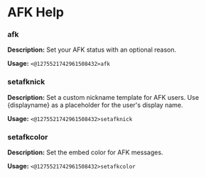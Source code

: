 # AFK Help

### afk

**Description:** Set your AFK status with an optional reason.

**Usage:** `<@1275521742961508432>afk`

### setafknick

**Description:** Set a custom nickname template for AFK users. Use {displayname} as a placeholder for the user's display name.

**Usage:** `<@1275521742961508432>setafknick`

### setafkcolor

**Description:** Set the embed color for AFK messages.

**Usage:** `<@1275521742961508432>setafkcolor`

